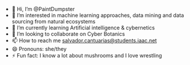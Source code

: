 - 👋 Hi, I’m @PaintDumpster
- 👀 I’m interested in machine learning approaches, data mining and data sourcing from natural ecosystems
- 🌱 I’m currently learning Artificial intelligence & cybernetics
- 💞️ I’m looking to collaborate on Cyber Botanics
- 📫 How to reach me salvador.cantuarias@students.iaac.net
- 😄 Pronouns: she/they
- ⚡ Fun fact: I know a lot about mushrooms and I love wrestling

<!---
PaintDumpster/PaintDumpster is a ✨ special ✨ repository because its `README.md` (this file) appears on your GitHub profile.
You can click the Preview link to take a look at your changes.
--->

